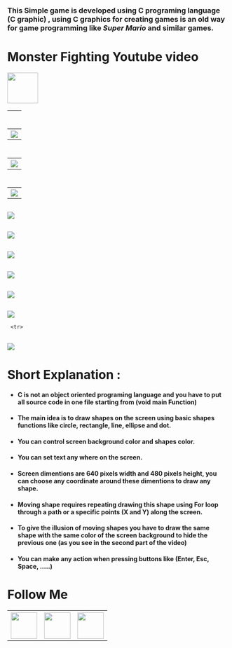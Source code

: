 ### This Simple game is developed using C programing language (C graphic) , using C graphics for creating games is an old way for game programming like _Super Mario_ and similar games.

# Monster Fighting Youtube video

<a href="https://www.youtube.com/watch?v=u-71OcfFXTk&t=6s&ab_channel=AMRALSHENAWY">
<img src="images/youtube.png"  width="70">  
</a> 
<table style="width:100%" >
    <tr>  
   <th>   <h2></h2> </th>
  <tr/>
  
  <tr>
    <th><img src="images/run.png"  ></th>
  </tr>
  

  <tr>  
   <th>   <h2></h2> </th>
  <tr/>
  <tr>
   <th><img src="images/loading.png"></th>
  </tr>
  
   <tr>  
   <th>   <h2></h2> </th>
  <tr/>
  
  <tr>
    <th><img src="images/actions.png"  ></th>
  </tr>
</table>


   <tr>  
   <th>   <h2></h2> </th>
  <tr/>
  
  <tr>
    <th><img src="images/shot.png"  ></th>
  </tr>

   <tr>  
   <th>   <h2></h2> </th>
  <tr/>
  
  <tr>
    <th><img src="images/hit.png"  ></th>
  </tr>
  
   <tr>  
   <th>   <h2></h2> </th>
  <tr/>
  
  <tr>
    <th><img src="images/score.png"  ></th>
  </tr>


   <tr>  
   <th>   <h2></h2> </th>
  <tr/>
  
  <tr>
    <th><img src="images/behindTheScenes.1.png"  ></th>
  </tr>
  
   <tr>  
   <th>   <h2></h2> </th>
  <tr/>
  
  <tr>
    <th><img src="images/behindTheScenes.2.png"  ></th>
  </tr>
  
   <tr>  
   <th>   <h2></h2> </th>
  <tr/>
  
  <tr>
    <th><img src="images/behindTheScenes.3.png"  ></th>
  </tr>
  
     <tr>  
   <th>   <h2></h2> </th>
  <tr/>
  
  <tr>
    <th><img src="images/congrate.png"  ></th>
  </tr>

# Short Explanation : 
              
- #### C is not an object oriented programing language and you have to put all source code in one file starting from (void main Function)
- #### The main idea is to draw shapes on the screen using basic shapes functions like circle, rectangle, line, ellipse and dot.
- #### You can control screen background color and shapes color.
- #### You can set text any where on the screen.
- #### Screen dimentions are 640 pixels width and 480 pixels height, you can choose any coordinate around these dimentions to draw any shape. 
- #### Moving shape requires repeating drawing this shape using For loop through a path or a specific points (X and Y) along the screen.
- #### To give the illusion of moving shapes you have to draw the same shape with the same color of the screen background to hide the previous one (as you see in the second part of the video)
- #### You can make any action when pressing buttons like (Enter, Esc, Space, .....)






# Follow Me 
<table>
  <tr>
  <th>
    <a href="https://www.linkedin.com/in/amr-alshenawy">
      <img src="images/linkedin.png"  width="60"> 
    </a>
    </th>
   
   
   <th>
    <a href="https://www.facebook.com/eng.amr.alshenawy">
      <img src="images/facebook.png"  width="60"> 
    </a>
    </th>
    
   <th>
    <a href="https://wa.me/+201067316151">
      <img src="images/whatsapp.png"  width="60"> 
    </a>
   </th>
  </tr>
</table>
